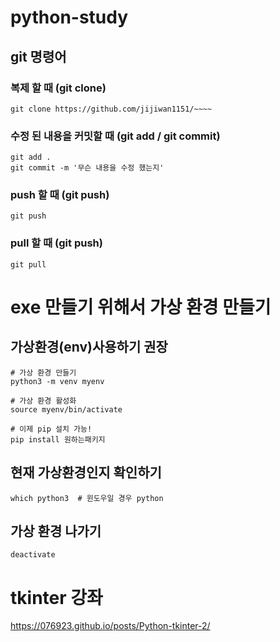 # python-study

## git 명령어
### 복제 할 때 (git clone)
```shell
git clone https://github.com/jijiwan1151/~~~~
```

### 수정 된 내용을 커밋할 때 (git add / git commit)
```shell
git add .
git commit -m '무슨 내용을 수정 했는지'
```

### push 할 때 (git push)
```shell
git push
```

### pull 할 때 (git push)
```shell
git pull
```


# exe 만들기 위해서 가상 환경 만들기

##  가상환경(env)사용하기 권장
```shell
# 가상 환경 만들기
python3 -m venv myenv

# 가상 환경 활성화
source myenv/bin/activate

# 이제 pip 설치 가능!
pip install 원하는패키지
```

## 현재 가상환경인지 확인하기
```shell
which python3  # 윈도우일 경우 python
```

## 가상 환경 나가기
```shell
deactivate
```


# tkinter 강좌
https://076923.github.io/posts/Python-tkinter-2/